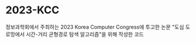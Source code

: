 # 2023-KCC

정보과학회에서 주최하는 2023 Korea Computer Congress에 투고한 논문 
"도심 도로망에서 시간-거리 균형경로 탐색 알고리즘"을 위해 작성한 코드
